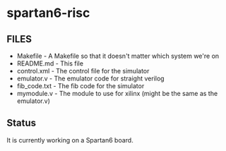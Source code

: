 # spartan6-risc

## FILES
* Makefile - A Makefile so that it doesn't matter which system we're on
* README.md - This file
* control.xml - The control file for the simulator
* emulator.v - The emulator code for straight verilog
* fib_code.txt - The fib code for the simulator
* mymodule.v - The module to use for xilinx (might be the same as the emulator.v)

## Status
 It is currently working on a Spartan6 board.

